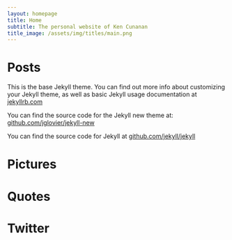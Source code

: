 ```yaml
---
layout: homepage
title: Home
subtitle: The personal website of Ken Cunanan
title_image: /assets/img/titles/main.png
---
```


<h1 class="homepage-title">Posts</h1>

This is the base Jekyll theme. You can find out more info about customizing your Jekyll theme, as well as basic Jekyll usage documentation at [jekyllrb.com](http://jekyllrb.com/)

You can find the source code for the Jekyll new theme at: [github.com/jglovier/jekyll-new](https://github.com/jglovier/jekyll-new)

You can find the source code for Jekyll at [github.com/jekyll/jekyll](https://github.com/jekyll/jekyll)

<h1 class="homepage-title">Pictures</h1>

<h1 class="homepage-title">Quotes</h1>

<h1 class="homepage-title">Twitter</h1>
